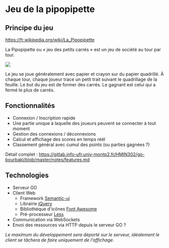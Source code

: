 # Jeu de la pipopipette

## Principe du jeu

https://fr.wikipedia.org/wiki/La_Pipopipette

La Pipopipette ou « jeu des petits carrés » est un jeu de société au tour par tour.

![](http://jeuxstrategieter.free.fr/jeu_pipopipette/ex1.jpg)

Le jeu se joue généralement avec papier et crayon sur du papier quadrillé. À chaque tour, chaque joueur trace un petit trait suivant le quadrillage de la feuille. Le but du jeu est de former des carrés. Le gagnant est celui qui a fermé le plus de carrés.

## Fonctionnalités

- Connexion / Inscription rapide
- Une partie unique à laquelle des joueurs peuvent se connecter à tout moment
- Gestion des connexions / déconnexions
- Calcul et affichage des scores en temps réél
- Classement général avec cumul des points (ou parties gagnées ?)

Détail complet :  https://gitlab.info-ufr.univ-montp2.fr/HMIN302/go-bourbaki/blob/master/notes/features.md

## Technologies

- Serveur GO
- Client Web
    - Framework [Semantic-ui](http://semantic-ui.com/)
    - Librairie [jQuery](https://jquery.com/)
    - Bibliothèque d'icônes [Font Awesome](http://fortawesome.github.io/Font-Awesome/icons/)
    - Pré-processeur  [Less](http://lesscss.org/)
- Communication via WebSockets
- Envoi des ressources via HTTP depuis le serveur GO ?


*Le maximum du développement sera déporté sur le serveur, idéalement le client se tâchera de faire uniquement de l'affichage.*
